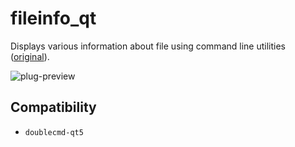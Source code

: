 fileinfo_qt
========
Displays various information about file using command line utilities ([original](https://github.com/doublecmd/doublecmd/wiki/Plugins#fileinfo)).

![plug-preview](https://i.imgur.com/TW97QFW.png)

## Compatibility
- `doublecmd-qt5`
